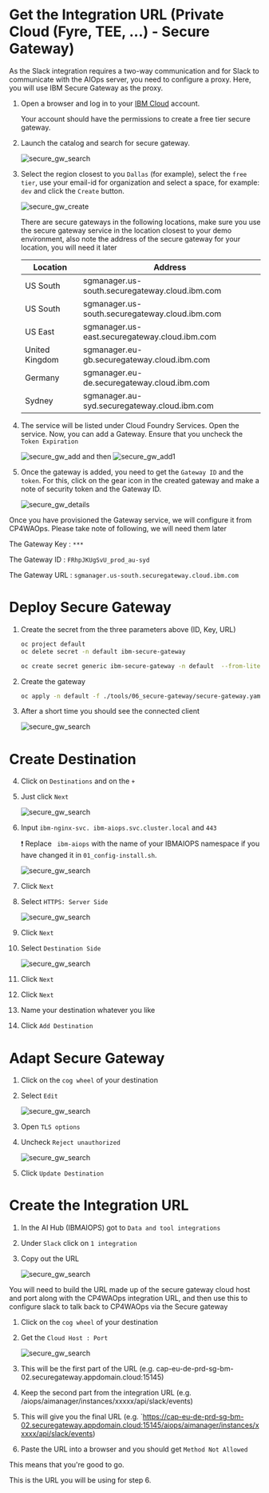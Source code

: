 # Get the Integration URL (Private Cloud (Fyre, TEE, ...) - Secure Gateway)


As the Slack integration requires a two-way communication and for Slack to communicate with the AIOps server, you need to configure a proxy. Here, you will use IBM Secure Gateway as the proxy. 


1. Open a browser and log in to your [IBM Cloud](https://cloud.ibm.com) account. 

	Your account should have the permissions to create a free tier secure gateway.

1. Launch the catalog and search for secure gateway.

   ![secure_gw_search](images/securegw_search.png)

2. Select the region closest to you `Dallas` (for example), select the `free tier`, use your email-id for organization and select a space, for example: `dev` and click the `Create` button.

     ![secure_gw_create](images/secure_gw_create.png)

     There are secure gateways in the following locations, make sure you use the secure gateway service in the location closest to your demo environment, also note the address of the secure gateway for your location, you will need it later


	| Location  | Address  | 
	|---|---|
	|US South| sgmanager.us-south.securegateway.cloud.ibm.com|
	|US South| sgmanager.us-south.securegateway.cloud.ibm.com|
	| US East| sgmanager.us-east.securegateway.cloud.ibm.com|
	| United Kingdom| sgmanager.eu-gb.securegateway.cloud.ibm.com|
	| Germany| sgmanager.eu-de.securegateway.cloud.ibm.com|
	| Sydney| sgmanager.au-syd.securegateway.cloud.ibm.com|
	
	



3. The service will be listed under Cloud Foundry Services. Open the service. Now, you can add a Gateway. Ensure that you uncheck the `Token Expiration`

   ![secure_gw_add](images/securegw_add.png) and then ![secure_gw_add1](images/securegw_add1.png)

4. Once the gateway is added, you need to get the `Gateway ID` and the `token`. For this, click on the gear icon in the created gateway and make a note of security token and the Gateway ID.

   ![secure_gw_details](images/securegw_details.png)

Once you have provisioned the Gateway service, we will configure it from CP4WAOps. Please take note of following, we will need them later

The Gateway Key : `***`

The Gateway ID : `FRhpJKUgSvU_prod_au-syd`

The Gateway URL : `sgmanager.us-south.securegateway.cloud.ibm.com`


# Deploy Secure Gateway

1. Create the secret from the three parameters above (ID, Key, URL)

	```bash
	oc project default
	oc delete secret -n default ibm-secure-gateway
	
	oc create secret generic ibm-secure-gateway -n default  --from-literal='GATEWAY_ID=<gateway_id>' --from-literal='GATEWAY_URL=<gateway_url>' --from-literal='GATEWAY_TOKEN=<gateway_key>'
	```

2. Create the gateway

	```bash
	oc apply -n default -f ./tools/06_secure-gateway/secure-gateway.yaml
	```
	
3. After a short time you should see the connected client

	![secure_gw_search](pics/slack05.png)
	

# Create Destination

4. Click on `Destinations` and on the `+`


5. Just click `Next`

	![secure_gw_search](pics/slack06.png)

6. Input `ibm-nginx-svc. ibm-aiops.svc.cluster.local` and `443`
	
	❗ Replace ` ibm-aiops` with the name of your IBMAIOPS namespace if you have changed it in `01_config-install.sh`.


	![secure_gw_search](pics/slack07.png)

	
5. Click `Next`	
	
8. Select `HTTPS: Server Side`

	![secure_gw_search](pics/slack08.png)
	
5. Click `Next`	

8. Select `Destination Side`

	![secure_gw_search](pics/slack09.png)
	
5. Click `Next`	

5. Click `Next`	

7. Name your destination whatever you like

5. Click `Add Destination`	

# Adapt Secure Gateway

1. Click on the `cog wheel` of your destination

2. Select `Edit`

	![secure_gw_search](pics/slack10.png)

3. Open `TLS options`

4. Uncheck `Reject unauthorized`

	![secure_gw_search](pics/slack11.png)
	
5. Click `Update Destination`


# Create the Integration URL

1. In the AI Hub (IBMAIOPS) got to `Data and tool integrations`
2. Under `Slack` click on `1 integration`
3. Copy out the URL

	![secure_gw_search](pics/slack04.png)

You will need to build the URL made up of the secure gateway cloud host and port along with the CP4WAOps integration URL, and then use this to configure slack to talk back to CP4WAOps via the Secure gateway

1. Click on the `cog wheel` of your destination

2. Get the `Cloud Host : Port`

	![secure_gw_search](pics/slack10.png)

1. This will be the first part of the URL (e.g. cap-eu-de-prd-sg-bm-02.securegateway.appdomain.cloud:15145)
2. Keep the second part from the integration URL (e.g. /aiops/aimanager/instances/xxxxx/api/slack/events)

3. This will give you the final URL (e.g. `https://cap-eu-de-prd-sg-bm-02.securegateway.appdomain.cloud:15145/aiops/aimanager/instances/xxxxx/api/slack/events)

4. Paste the URL into a browser and you should get `Method Not Allowed`

This means that you're good to go.

This is the URL you will be using for step 6.














